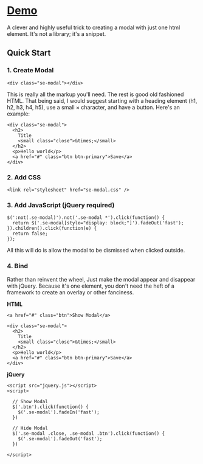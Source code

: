 # [Demo](http://codepen.io/ajkochanowicz/pen/FDlJi)

A clever and highly useful trick to creating a modal with just one html element. It's not a library; it's a snippet.

Quick Start
-----------

### 1. Create Modal

    <div class="se-modal"></div>
	
This is really all the markup you'll need. The rest is good old fashioned HTML.
That being said, I would suggest starting with a heading element (h1, h2, h3, h4, h5), use a small &times; character, and have a button. Here's an example:
	
    <div class="se-modal">
      <h2>
      	Title
      	<small class="close">&times;</small>
      </h2>
      <p>Hello world</p>
      <a href="#" class="btn btn-primary">Save</a>
    </div>
    
### 2. Add CSS

    <link rel="stylesheet" href="se-modal.css" />

### 3. Add JavaScript (jQuery required)

    $(':not(.se-modal)').not('.se-modal *').click(function() {
      return $('.se-modal[style="display: block;"]').fadeOut('fast');
    }).children().click(function(e) {
      return false;
    });
	
	
All this will do is allow the modal to be dismissed when clicked outside.

### 4. Bind

Rather than reinvent the wheel, Just make the modal appear and disappear with jQuery. Because it's one element, you don't need the heft of a framework to create an overlay or other fanciness.
	
**HTML**
	
    <a href="#" class="btn">Show Modal</a>

    <div class="se-modal">
      <h2>
      	Title
      	<small class="close">&times;</small>
      </h2>
      <p>Hello world</p>
      <a href="#" class="btn btn-primary">Save</a>
    </div>
	
**jQuery**
	
    <script src="jquery.js"></script>
    <script>

      // Show Modal
      $('.btn').click(function() {
        $('.se-modal').fadeIn('fast');
      })

      // Hide Modal
      $('.se-modal .close, .se-modal .btn').click(function() {
        $('.se-modal').fadeOut('fast');
      })

    </script>
